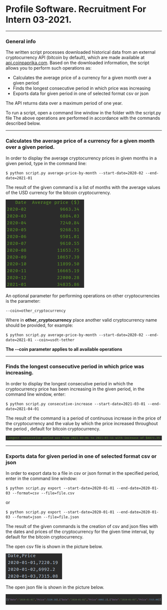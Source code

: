 # Profile Software. Recruitment For Intern 03-2021.

---

### General info

The written script processes downloaded historical data from an external cryptocurrency API (bitcoin by default), which are made available
at [api.coinpaprika.com](https://api.coinpaprika.com/). 
Based on the downloaded information, the script allows you to perform such operations as:
* Calculates the average price of a currency for a given month over a given period
* Finds the longest consecutive period in which price was increasing
* Exports data for given period in one of selected format csv or json

The API returns data over a maximum period of one year.

To run a script, open a command line window in the folder with the script.py file
The above operations are performed in accordance with the commands described below.

---

### Calculates the average price of a currency for a given month over a given period.

In order to display the average cryptocurrency prices in given months in a given period, type in the command line:

    $ python script.py average-price-by-month --start-date=2020-02 --end-date=2021-01

The result of the given command is a list of months with the average values of the USD currency for the bitcoin cryptocurrency.

![Alt text](img/avg.png)

An optional parameter for performing operations on other cryptocurrencies is the parameter:

    --coin=other_cryptocurrency

Where in __other_cryptocurrency__ place another valid cryptocurrency name should be provided, for example:

    
    $ python script.py average-price-by-month --start-date=2020-02 --end-date=2021-01 --coin=usdt-tether

__The --coin parameter applies to all available operations__

---

### Finds the longest consecutive period in which price was increasing.

In order to display the longest consecutive period in which the cryptocurrency price has been increasing in the given period, in the command line window, enter:
    
    $ python script.py consecutive-increase --start-date=2021-03-01 --end-date=2021-04-01

The result of the command is a period of continuous increase in the price of the cryptocurrency and the value by which the price increased throughout the period
, default for bitcoin cryptocurrency.

![Alt text](img/inc.png)

---

###  Exports data for given period in one of selected format csv or json

In order to export data to a file in csv or json format in the specified period, enter in the command line window:

    $ python script.py export --start-date=2020-01-01 --end-date=2020-01-03 --format=csv --file=file.csv

or

    $ python script.py export --start-date=2020-01-01 --end-date=2020-01-03 --format=json --file=file.json

The result of the given commands is the creation of csv and json files with the dates and prices of the cryptocurrency for the given time interval, by default for the bitcoin cryptocurrency.

The open csv file is shown in the picture below.

![Alt text](img/exp_csv.png)


The open json file is shown in the picture below.

![Alt text](img/exp_json.png)





